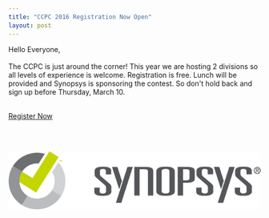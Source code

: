 ```yaml
---
title: "CCPC 2016 Registration Now Open"
layout: post
---
```


<div class="col-md-6 col-lg-6">
Hello Everyone, <br><br>
The CCPC is just around the corner! This year we are hosting 2 divisions so all levels of experience is welcome. Registration is free. Lunch will be provided and Synopsys is sponsoring the contest. So don't hold back and sign up before Thursday, March 10.<br><br>

<a class="btn btn-primary btn-sm" href="/contests/ccpc/2016/index.html" role="button">Register Now</a>

<br><br>
</div>

<div class="col-md-6 col-lg-6">		

<img class="img-responsive"  src="/img/logo-synopsys.png" alt="Synopsys">
</div>